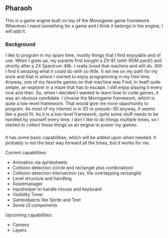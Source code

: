 ## Pharaoh

This is a game engine built on top of the Monogame game framework. Whenever I need something for a game and I think it belongs in the engine, I will add it.

### Background

I like to program in my spare time, mostly things that I find enjoyable and of use. When I grew up, my parents first bought a ZX-81 (with ROM pack!) and shortly after a ZX Spectrum 48k. I really loved that machine and still do. Still I find it amazing what it could do with so little. It set me on my path for my work and that is where I started to enjoy programming in my free time.
Anyway, one of my favorite games on that machine was Fred. In itself quite simple, an explorer in a maze that has to escape. I still enjoy playing it every now and then. So, when I decided I wanted to learn how to code games, it was an obvious candidate. I choose the Monogame framework, which is quite a low-level framework. That would give me more opportunity to program. As most of my interest is in 2D or pseudo-3D anyway, it seems like a good fit.
As it is a low-level framework, quite some stuff needs to be handled by yourself every time. I don't like to do things multiple times, so I started to collect these things as an engine to power my games.

###

It has some basic capabilities, which will be added upon when needed. It probably is not the best way forward all the times, but it works for me.

Current capabilities:
- Animation via spritesheets
- Collision detection (circle and rectangle plus combination)
- Collision detection intersection (so, the overlapping rectangle)
- Level structure and handling
- Assetmanager
- Inputhelper to handle mouse and keyboard
- Visibility Timer
- Gameobjects like Sprite and Text
- Some UI components

Upcoming capabilities:
- Camera
- Layers


